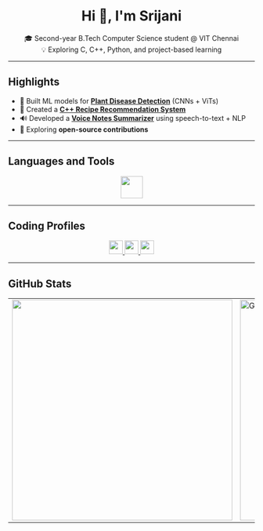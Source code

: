 <h1 align="center">Hi 👋, I'm Srijani</h1>

<p align="center">
🎓 Second-year B.Tech Computer Science student @ VIT Chennai <br>
💡 Exploring C, C++, Python, and project-based learning 
</p>

---

## Highlights  

- 🧠 Built ML models for [**Plant Disease Detection**](https://github.com/Srijani-Das07/Plant-Disease-Detection-and-Classification-Baseline-Models) (CNNs + ViTs)  
- 🍳 Created a [**C++ Recipe Recommendation System**](https://github.com/Srijani-Das07/Recipe-Recommendation-System)
- 🔊 Developed a [**Voice Notes Summarizer**](https://github.com/Srijani-Das07/Voice-Notes-Summarizer) using speech-to-text + NLP
- 🔗 Exploring **open-source contributions** 

---

## Languages and Tools  

<p align="center">
  <img src="https://skillicons.dev/icons?i=c,cpp,python,git,github" height="45"/>
</p>

---

## Coding Profiles  

<p align="center">
  <a href="https://leetcode.com/u/Srijani_Das07/" target="_blank" title="LeetCode">
    <img src="https://img.shields.io/badge/LeetCode-orange?style=for-the-badge&logo=leetcode&logoColor=black&labelColor=orange&color=black" height="28"/>
  </a>
  <a href="https://www.hackerrank.com/profile/srijani0107" target="_blank" title="HackerRank">
    <img src="https://img.shields.io/badge/HackerRank-2EC866?style=for-the-badge&logo=hackerrank&logoColor=white" height="28"/>
  </a>
  <a href="https://www.codechef.com/users/srijani_das01" target="_blank" title="CodeChef">
    <img src="https://img.shields.io/badge/CodeChef-5B4638?style=for-the-badge&logo=codechef&logoColor=white" height="28"/>
  </a>
</p>

---

## GitHub Stats  

<div align="center">

<table style="border-collapse: collapse; border: none;">
  <tr>
    <td style="border: none;">
      <img src="https://github-readme-stats.vercel.app/api?username=Srijani-Das07&show_icons=true&theme=neon&hide_border=false" width="450"/>
    </td>
    <td style="border: none;">
      <img src="https://github-readme-streak-stats.herokuapp.com/?user=Srijani-Das07&theme=neon&hide_border=false" width="450" alt="GitHub Streak" />
    </td>
  </tr>
</table>

</div>



















